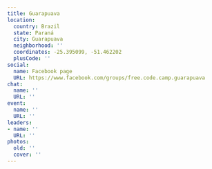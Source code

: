 ```yaml
---
title: Guarapuava
location:
  country: Brazil
  state: Paraná
  city: Guarapuava
  neighborhood: ''
  coordinates: -25.395099, -51.462202
  plusCode: ''
social:
  name: Facebook page
  URL: https://www.facebook.com/groups/free.code.camp.guarapuava
chat:
  name: ''
  URL: ''
event:
  name: ''
  URL: ''
leaders:
- name: ''
  URL: ''
photos:
  old: ''
  cover: ''
---
```

